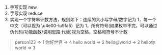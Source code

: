 1. 手写实现 new 
2. 手写实现 reduce
3. 实现一个字符串计数方法，规则如下：连续的大小写字母/数字记为 1，每一个中文（可以视为 \u4e00-\u9fa5）记为 1，所有符号(如果枚举不完，可以通过 伪代码/功能函数/说明思路 代替)视为空格，空格和符号不计数

> person123 => 1    你好世界 => 4    hello world => 2   hello@world => 2   hello你world => 3